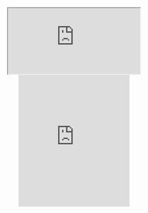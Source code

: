 <div style="text-align: center"><iframe src="https://docs.google.com/document/d/e/2PACX-1vQL21fLOXE2AXjJ1M13EozHelJqqeXDK9rhwtssUirMYDiKyw7bEZ4yIJcRzIoOEDZJYSvZP1v57OfA/pub?embedded=true"></iframe></div>
<div style="text-align: center"><iframe src="https://docs.google.com/document/d/e/2PACX-1vQL21fLOXE2AXjJ1M13EozHelJqqeXDK9rhwtssUirMYDiKyw7bEZ4yIJcRzIoOEDZJYSvZP1v57OfA/pub?embedded=true" frameborder="0" width="50%" height="300" scrolling="no"></iframe></div>
